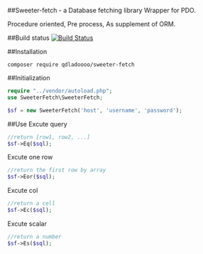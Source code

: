 ##Sweeter-fetch - a Database fetching library
Wrapper for PDO.

Procedure oriented, Pre process, As supplement of ORM.

##Build status
[![Build Status](https://secure.travis-ci.org/qdladoooo/sweeter-fetch.png?branch=master)](https://travis-ci.org/qdladoooo/sweeter-fetch)

##Installation
```shell
composer require qdladoooo/sweeter-fetch
```
##Initialization
```php
require "../vendor/autoload.php";
use SweeterFetch\SweeterFetch;

$sf = new SweeterFetch('host', 'username', 'password');
```
##Use
Excute query

```php
//return [row1, row2, ...]
$sf->Eq($sql);
```
Excute one row

```php
//return the first row by array
$sf->Eor($sql);
```

Excute col

```php
//return a cell
$sf->Ec($sql);
```

Excute scalar 

```php
//return a number
$sf->Es($sql);
```


